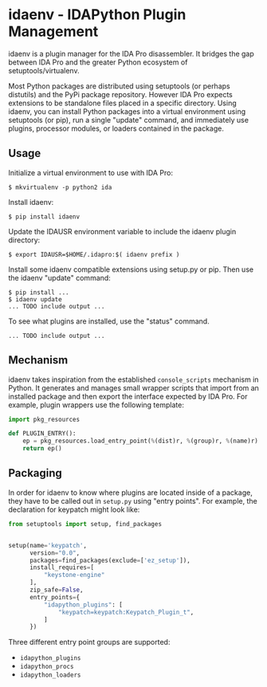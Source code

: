 # idaenv - IDAPython Plugin Management

idaenv is a plugin manager for the IDA Pro disassembler. It bridges the gap
between IDA Pro and the greater Python ecosystem of setuptools/virtualenv.

Most Python packages are distributed using setuptools (or perhaps distutils) and
the PyPi package repository. However IDA Pro expects extensions to be standalone
files placed in a specific directory. Using idaenv, you can install Python
packages into a virtual environment using setuptools (or pip), run a single
"update" command, and immediately use plugins, processor modules, or loaders
contained in the package.

## Usage

Initialize a virtual environment to use with IDA Pro:

    $ mkvirtualenv -p python2 ida

Install idaenv:

    $ pip install idaenv

Update the IDAUSR environment variable to include the idaenv plugin directory:

    $ export IDAUSR=$HOME/.idapro:$( idaenv prefix )

Install some idaenv compatible extensions using setup.py or pip. Then use the
idaenv "update" command:

    $ pip install ...
    $ idaenv update
    ... TODO include output ...

To see what plugins are installed, use the "status" command.

    ... TODO include output ...

## Mechanism

idaenv takes inspiration from the established `console_scripts` mechanism in
Python. It generates and manages small wrapper scripts that import from an
installed package and then export the interface expected by IDA Pro. For
example, plugin wrappers use the following template:

```python
import pkg_resources

def PLUGIN_ENTRY():
    ep = pkg_resources.load_entry_point(%(dist)r, %(group)r, %(name)r)
    return ep()
```

## Packaging

In order for idaenv to know where plugins are located inside of a package, they
have to be called out in `setup.py` using "entry points". For example, the
declaration for keypatch might look like:

```python
from setuptools import setup, find_packages


setup(name='keypatch',
      version="0.0",
      packages=find_packages(exclude=['ez_setup']),
      install_requires=[
          "keystone-engine"
      ],
      zip_safe=False,
      entry_points={
          "idapython_plugins": [
              "keypatch=keypatch:Keypatch_Plugin_t",
          ]
      })
```

Three different entry point groups are supported:

- `idapython_plugins`
- `idapython_procs`
- `idapython_loaders`

